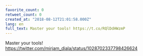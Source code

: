 ```yaml
---
favorite_count: 0
retweet_count: 0
created_at: "2018-08-12T21:01:58.000Z"
lang: en
full_text: Master your tools! https://t.co/RQlDdHWzmP
---
```


Master your tools! <https://twitter.com/mirjam_diala/status/1028702337798426624>
